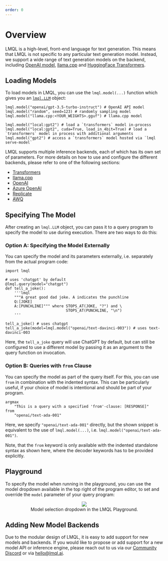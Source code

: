 ```yaml
---
order: 0
---
```

# Overview

LMQL is a high-level, front-end language for text generation. This means that LMQL is not specific to any particular text generation model. Instead, we support a wide range of text generation models on the backend, including [OpenAI model](./openai.md), [llama.cpp](./llama.cpp.md) and [HuggingFace Transformers](./hf.md).

## Loading Models

To load models in LMQL, you can use the `lmql.model(...)` function which gives you an [`lmql.LLM`](../lib/generations.md#lmql-llm-objects) object:

```lmql
lmql.model("openai/gpt-3.5-turbo-instruct") # OpenAI API model
lmql.model("random", seed=123) # randomly sampling model
lmql.model("llama.cpp:<YOUR_WEIGHTS>.gguf") # llama.cpp model

lmql.model("local:gpt2") # load a `transformers` model in-process
lmql.model("local:gpt2", cuda=True, load_in_4bit=True) # load a `transformers` model in process with additional arguments
lmql.model("gpt2") # access a `transformers` model hosted via `lmql serve-model`
```

LMQL supports multiple inference backends, each of which has its own set of parameters. For more details on how to use and configure the different backends, please refer to one of the following sections:

* [Transformers](./hf.html)
* [llama.cpp](./llama.cpp.html)
* [OpenAI](./openai.html)
* [Azure OpenAI](./azure.html)
* [Replicate](./replicate.html)
* [AWQ](./awq.md)

## Specifying The Model

After creating an `lmql.LLM` object, you can pass it to a query program to specify the model to use during execution. There are two ways to do this:

### Option A: Specifying the Model Externally

You can specify the model and its parameters externally, i.e. separately from the actual program code:

 
```lmql
import lmql

# uses 'chatgpt' by default
@lmql.query(model="chatgpt")
def tell_a_joke():
    '''lmql
    """A great good dad joke. A indicates the punchline
    Q:[JOKE]
    A:[PUNCHLINE]""" where STOPS_AT(JOKE, "?") and \
                           STOPS_AT(PUNCHLINE, "\n")
    '''

tell_a_joke() # uses chatgpt
tell_a_joke(model=lmql.model("openai/text-davinci-003")) # uses text-davinci-003
```

Here, the `tell_a_joke` query will use ChatGPT by default, but can still be configured to use a different model by passing it as an argument to the query function on invocation.

### Option B: Queries with `from` Clause

You can specify the model as part of the query itself. For this, you can use `from` in combination with the indented syntax. This can be particularly useful, if your choice of model is intentional and should be part of your program.

```lmql
argmax
    "This is a query with a specified 'from'-clause: [RESPONSE]"
from
    "openai/text-ada-001"
```

Here, we specify `"openai/text-ada-001"` directly, but the shown snippet is equivalent to the use of `lmql.model(...)`, i.e. `lmql.model("openai/text-ada-001")`. 

Note, that the `from` keyword is only available with the indented standalone syntax as shown here, where the decoder keywords has to be provided explicitly.


## Playground

To specify the model when running in the playground, you can use the model dropdown available in the top right of the program editor, to set and override the `model` parameter of your query program:

<figure align="center" style="width: 70%; margin: auto;" alt="Screenshot of the model dropdown in the playground">
    <img src="https://github.com/eth-sri/lmql/assets/17903049/5ba2ffdd-e64d-465c-85be-5d9dc2ab6c14">
    <figcaption>Model selection dropdown in the LMQL Playground.</figcaption>
</figure>

## Adding New Model Backends

Due to the modular design of LMQL, it is easy to add support for new models and backends. If you would like to propose or add support for a new model API or inference engine, please reach out to us via our [Community Discord](https://discord.com/invite/7eJP4fcyNT) or via [hello@lmql.ai](mailto:hello@lmql.ai).